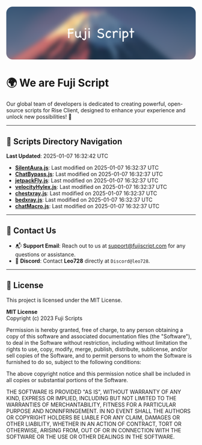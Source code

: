 ![Banner](.github/b.webp)

# 🌍 **We are Fuji Script**

Our global team of developers is dedicated to creating powerful, open-source scripts for Rise Client, designed to enhance your experience and unlock new possibilities! 🌟

---
<!-- SCRIPTS_NAVIGATION_START -->
## 📂 **Scripts Directory Navigation**

**Last Updated**: 2025-01-07 16:32:42 UTC

- **[SilentAura.js](scripts/SilentAura.js)**: Last modified on 2025-01-07 16:32:37 UTC
- **[ChatBypass.js](scripts/ChatBypass.js)**: Last modified on 2025-01-07 16:32:37 UTC
- **[jetpackFly.js](scripts/jetpackFly.js)**: Last modified on 2025-01-07 16:32:37 UTC
- **[velocityHylex.js](scripts/velocityHylex.js)**: Last modified on 2025-01-07 16:32:37 UTC
- **[chestxray.js](scripts/chestxray.js)**: Last modified on 2025-01-07 16:32:37 UTC
- **[bedxray.js](scripts/bedxray.js)**: Last modified on 2025-01-07 16:32:37 UTC
- **[chatMacro.js](scripts/chatMacro.js)**: Last modified on 2025-01-07 16:32:37 UTC

<!-- SCRIPTS_NAVIGATION_END -->

---

## 💬 **Contact Us**  
- 📬 **Support Email**: Reach out to us at [support@fujiscript.com](mailto:support@fujiscript.com) for any questions or assistance.  
- 💬 **Discord**: Contact **Leo728** directly at `Discord@leo728`.

---

## 📜 **License**

This project is licensed under the MIT License.  

**MIT License**  
Copyright (c) 2023 Fuji Scripts  

Permission is hereby granted, free of charge, to any person obtaining a copy of this software and associated documentation files (the "Software"), to deal in the Software without restriction, including without limitation the rights to use, copy, modify, merge, publish, distribute, sublicense, and/or sell copies of the Software, and to permit persons to whom the Software is furnished to do so, subject to the following conditions:  

The above copyright notice and this permission notice shall be included in all copies or substantial portions of the Software.  

THE SOFTWARE IS PROVIDED "AS IS", WITHOUT WARRANTY OF ANY KIND, EXPRESS OR IMPLIED, INCLUDING BUT NOT LIMITED TO THE WARRANTIES OF MERCHANTABILITY, FITNESS FOR A PARTICULAR PURPOSE AND NONINFRINGEMENT. IN NO EVENT SHALL THE AUTHORS OR COPYRIGHT HOLDERS BE LIABLE FOR ANY CLAIM, DAMAGES OR OTHER LIABILITY, WHETHER IN AN ACTION OF CONTRACT, TORT OR OTHERWISE, ARISING FROM, OUT OF OR IN CONNECTION WITH THE SOFTWARE OR THE USE OR OTHER DEALINGS IN THE SOFTWARE.  

